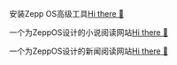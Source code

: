 安装Zepp OS高级工具[Hi there 👋](https://fwz233.github.io/fwz233/)

一个为ZeppOS设计的小说阅读网站[Hi there 👋](http://zeppos.store/)

一个为ZeppOS设计的新闻阅读网站[Hi there 👋](https://fwz233.github.io/fwz233/qr.html?app=2)


